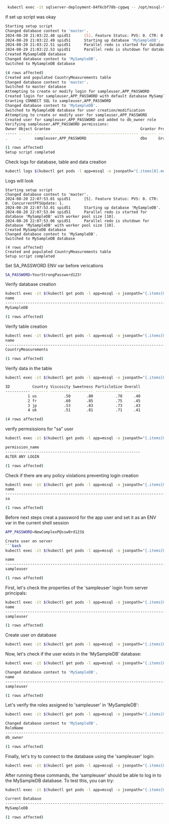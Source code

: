 ```bash
 kubectl exec -it sqlserver-deployment-84f6cbf78b-cgqwq -- /opt/mssql-tools18/bin/sqlcmd -S localhost -U SA -P 'YourStrongPassword123!' -C
 ```
 
if set up script was okay
 ```bash
 Starting setup script
Changed database context to 'master'.
2024-08-20 21:03:22.48 spid51      [5]. Feature Status: PVS: 0. CTR: 0. ConcurrentPFSUpdate: 1.
2024-08-20 21:03:22.49 spid51      Starting up database 'MySampleDB'.
2024-08-20 21:03:22.51 spid51      Parallel redo is started for database 'MySampleDB' with worker pool size [10].
2024-08-20 21:03:22.53 spid51      Parallel redo is shutdown for database 'MySampleDB' with worker pool size [10].
Created MySampleDB database
Changed database context to 'MySampleDB'.
Switched to MySampleDB database

(4 rows affected)
Created and populated CountryMeasurements table
Changed database context to 'master'.
Switched to master database
Attempting to create or modify login for sampleuser,APP_PASSWORD
Created login for sampleuser,APP_PASSWORD with default database MySampleDB
Granting CONNECT SQL to sampleuser,APP_PASSWORD
Changed database context to 'MySampleDB'.
Switched to MySampleDB database for user creation/modification
Attempting to create or modify user for sampleuser,APP_PASSWORD
Created user for sampleuser,APP_PASSWORD and added to db_owner role
Verifying sampleuser,APP_PASSWORD permissions:
Owner Object Grantee                                        Grantor ProtectType Action         Column
----- ------ ---------------------------------------------- ------- ----------- -------------- ------
.     .      sampleuser,APP_PASSWORD                        dbo     Grant       CONNECT        .

(1 rows affected)
Setup script completed
```
Check logs for database, table and data creation
```bash
kubectl logs $(kubectl get pods -l app=mssql -o jsonpath="{.items[0].metadata.name}")
```
Logs will look
```
Starting setup script
Changed database context to 'master'.
2024-08-20 22:07:53.01 spid51      [5]. Feature Status: PVS: 0. CTR: 0. ConcurrentPFSUpdate: 1.
2024-08-20 22:07:53.01 spid51      Starting up database 'MySampleDB'.
2024-08-20 22:07:53.04 spid51      Parallel redo is started for database 'MySampleDB' with worker pool size [10].
2024-08-20 22:07:53.06 spid51      Parallel redo is shutdown for database 'MySampleDB' with worker pool size [10].
Created MySampleDB database
Changed database context to 'MySampleDB'.
Switched to MySampleDB database

(4 rows affected)
Created and populated CountryMeasurements table
Setup script completed
```
Set SA_PASSWORD ENV var before verications
```bash
SA_PASSWORD=YourStrongPassword123!
```

Verify database creation
```bash
kubectl exec -it $(kubectl get pods -l app=mssql -o jsonpath="{.items[0].metadata.name}") -- /opt/mssql-tools18/bin/sqlcmd -S localhost -U sa -P $SA_PASSWORD -Q "SELECT name FROM sys.databases WHERE name = 'MySampleDB'" -C
name
--------------------------------------------------------------------------------------------------------------------------------
MySampleDB

(1 rows affected)
```

Verify table creation
```bash
kubectl exec -it $(kubectl get pods -l app=mssql -o jsonpath="{.items[0].metadata.name}") -- /opt/mssql-tools18/bin/sqlcmd -S localhost -U sa -P $SA_PASSWORD -d MySampleDB -Q "SELECT name FROM sys.tables WHERE name = 'CountryMeasurements'" -C
name
--------------------------------------------------------------------------------------------------------------------------------
CountryMeasurements

(1 rows affected)
```

Verify data in the table
```bash
kubectl exec -it $(kubectl get pods -l app=mssql -o jsonpath="{.items[0].metadata.name}") -- /opt/mssql-tools18/bin/sqlcmd -S localhost -U sa -P $SA_PASSWORD -d MySampleDB -Q "SELECT * FROM CountryMeasurements" -C

ID          Country Viscosity Sweetness ParticleSize Overall
----------- ------- --------- --------- ------------ -------
          1 us            .50       .80          .70     .40
          2 fr            .60       .85          .75     .45
          3 jp            .53       .83          .73     .43
          4 uk            .51       .81          .71     .41

(4 rows affected)
```
verify permsissions for "sa" user
```bash
kubectl exec -it $(kubectl get pods -l app=mssql -o jsonpath="{.items[0].metadata.name}") -- /opt/mssql-tools18/bin/sqlcmd -S localhost -U sa -P $SA_PASSWORD -Q "SELECT permission_name FROM fn_my_permissions(NULL, 'SERVER') WHERE permission_name = 'ALTER ANY LOGIN'" -C

permission_name
------------------------------------------------------------
ALTER ANY LOGIN

(1 rows affected)
```

Check if there are any policy violations preventing login creation
```bash
kubectl exec -it $(kubectl get pods -l app=mssql -o jsonpath="{.items[0].metadata.name}") -- /opt/mssql-tools18/bin/sqlcmd -S localhost -U sa -P $SA_PASSWORD -Q "SELECT name, is_policy_checked, is_expiration_checked FROM sys.sql_logins WHERE name = 'sa'" -C
name                                                                                                                             is_policy_checked is_expiration_checked
-------------------------------------------------------------------------------------------------------------------------------- ----------------- ---------------------
sa                                                                                                                                               1                     0

(1 rows affected)
```
Before next steps creat a password for the app user and set it as an ENV var in the current shell session
```bash
APP_PASSWORD=NewComplexP@ssw0rd123$
```

```bash
Create user on server
```bash
kubectl exec -it $(kubectl get pods -l app=mssql -o jsonpath="{.items[0].metadata.name}") -- /opt/mssql-tools18/bin/sqlcmd -S localhost -U sa -P $SA_PASSWORD -Q "CREATE LOGIN [sampleuser] WITH PASSWORD = 'NewComplexP@ssw0rd123$'; SELECT name FROM sys.server_principals WHERE name = 'sampleuser';" -C

name
--------------------------------------------------------------------------------------------------------------------------------
sampleuser

(1 rows affected)
```
First, let's check the properties of the 'sampleuser' login from server principals:
```bash
kubectl exec -it $(kubectl get pods -l app=mssql -o jsonpath="{.items[0].metadata.name}") -- /opt/mssql-tools18/bin/sqlcmd -S localhost -U sa -P $SA_PASSWORD -Q "SELECT name, type_desc, is_disabled FROM sys.server_principals WHERE name = 'sampleuser';" -C
name                                                                                                                             type_desc                                                    is_disabled
-------------------------------------------------------------------------------------------------------------------------------- ------------------------------------------------------------ -----------
sampleuser                                                                                                                       SQL_LOGIN                                                              0

(1 rows affected)
```

Create user on database
```bash
kubectl exec -it $(kubectl get pods -l app=mssql -o jsonpath="{.items[0].metadata.name}") -- /opt/mssql-tools18/bin/sqlcmd -S localhost -U sa -P $SA_PASSWORD -Q "USE MySampleDB; CREATE USER [sampleuser] FOR LOGIN [sampleuser]; ALTER ROLE db_owner ADD MEMBER [sampleuser];" -C
```
Now, let's check if the user exists in the 'MySampleDB' database:
```bash
kubectl exec -it $(kubectl get pods -l app=mssql -o jsonpath="{.items[0].metadata.name}") -- /opt/mssql-tools18/bin/sqlcmd -S localhost -U sa -P $SA_PASSWORD -Q "USE MySampleDB; SELECT name, type_desc FROM sys.database_principals WHERE name = 'sampleuser';" -C

Changed database context to 'MySampleDB'.
name                                                                                                                             type_desc
-------------------------------------------------------------------------------------------------------------------------------- ------------------------------------------------------------
sampleuser                                                                                                                       SQL_USER

(1 rows affected)
```

Let's verify the roles assigned to 'sampleuser' in 'MySampleDB':
```bash
kubectl exec -it $(kubectl get pods -l app=mssql -o jsonpath="{.items[0].metadata.name}") -- /opt/mssql-tools18/bin/sqlcmd -S localhost -U sa -P $SA_PASSWORD -Q "USE MySampleDB; SELECT r.name AS RoleName FROM sys.database_role_members rm JOIN sys.database_principals r ON rm.role_principal_id = r.principal_id JOIN sys.database_principals m ON rm.member_principal_id = m.principal_id WHERE m.name = 'sampleuser';" -C

Changed database context to 'MySampleDB'.
RoleName
--------------------------------------------------------------------------------------------------------------------------------
db_owner

(1 rows affected)
```

Finally, let's try to connect to the database using the 'sampleuser' login:
```bash
kubectl exec -it $(kubectl get pods -l app=mssql -o jsonpath="{.items[0].metadata.name}") -- /opt/mssql-tools18/bin/sqlcmd -S localhost -U sampleuser -P NewComplexP@ssw0rd123$ -Q "SELECT DB_NAME();" -C
```
After running these commands, the 'sampleuser' should be able to log in to the MySampleDB database. To test this, you can try:
```bash
kubectl exec -it $(kubectl get pods -l app=mssql -o jsonpath="{.items[0].metadata.name}") -- /opt/mssql-tools18/bin/sqlcmd -S localhost -U sampleuser -P NewComplexP@ssw0rd123$ -d MySampleDB -Q "SELECT DB_NAME() AS [Current Database];" -C

Current Database
--------------------------------------------------------------------------------------------------------------------------------
MySampleDB

(1 rows affected)
```